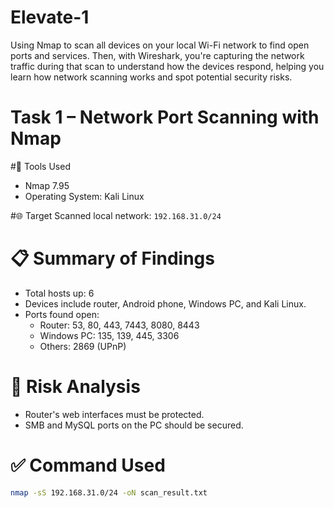 # Elevate-1
Using Nmap to scan all devices on your local Wi-Fi network to find open ports and services. Then, with Wireshark, you're capturing the network traffic during that scan to understand how the devices respond, helping you learn how network scanning works and spot potential security risks.
# Task 1 – Network Port Scanning with Nmap

#🔧 Tools Used
- Nmap 7.95
- Operating System: Kali Linux

#🌐 Target
Scanned local network: `192.168.31.0/24`

# 📋 Summary of Findings
- Total hosts up: 6
- Devices include router, Android phone, Windows PC, and Kali Linux.
- Ports found open:
  - Router: 53, 80, 443, 7443, 8080, 8443
  - Windows PC: 135, 139, 445, 3306
  - Others: 2869 (UPnP)

# 🔐 Risk Analysis
- Router's web interfaces must be protected.
- SMB and MySQL ports on the PC should be secured.

# ✅ Command Used
```bash
nmap -sS 192.168.31.0/24 -oN scan_result.txt

